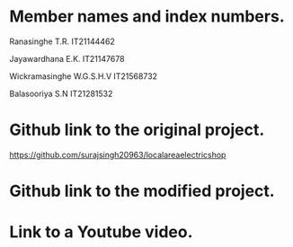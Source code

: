 
# Member names and index numbers. 

Ranasinghe T.R.
IT21144462

Jayawardhana E.K.
IT21147678

Wickramasinghe W.G.S.H.V
IT21568732

Balasooriya S.N
IT21281532
   
# Github link to the original project.

https://github.com/surajsingh20963/localareaelectricshop

# Github link to the modified project. 
# Link to a Youtube video. 